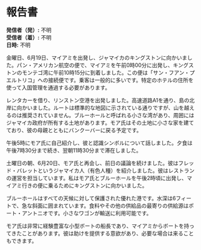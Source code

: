 # 報告書

**発信者（発）:** 不明  
**受信者（着）:** 不明  
**日時:** 不明  

金曜日、6月19日、マイアミを出発し、ジャマイカのキングストンに向かいました。パン・アメリカン航空の便で、マイアミを午前0時00分に出発し、キングストンのモンテゴ湾に午前10時15分に到着しました。この便は「サン・フアン・プエルトリコ」への接続便です。乗客は一般的に多いです。特定のホテルの住所を使って入国管理を通過する必要があります。

レンタカーを借り、リンストン空港を出発しました。高速道路A1を通り、島の北岸に向かいました。ルートは標準的な地図に示されている通りですが、山を越えるのは推奨されていません。ブルーホールと呼ばれる小さな湾があり、周囲にはジャマイカ政府が所有する土地があります。モア氏はその土地に小さな家を建てており、彼の母親とともにバンクーバーに戻る予定です。

午後5時にモア氏に自己紹介し、彼と認識シンボルについて話しました。夕食は午後7時30分まで続き、翌朝11時30分まで滞在しました。

土曜日の朝、6月20日、モア氏と再会し、前日の議論を続けました。彼はフレッド・バレットというジャマイカ人（有色人種）を紹介しました。彼はレストランの運営を担当しています。私はモア氏とブルーホールを午後2時頃に出発し、マイアミ行きの便に乗るためにキングストンに向かいました。

ブルーホールはすべての天候に対して保護された優れた港です。水深は6フィートで、急な斜面に囲まれています。食料やその他の供給品の最寄りの供給源はポート・アントニオです。小さなワゴンが輸送に利用可能です。

モア氏は非常に経験豊富な小型ボートの船長であり、マイアミからボートを持ってきたことがあります。彼は助けを提供する意欲があり、必要な場合は来ることもできます。